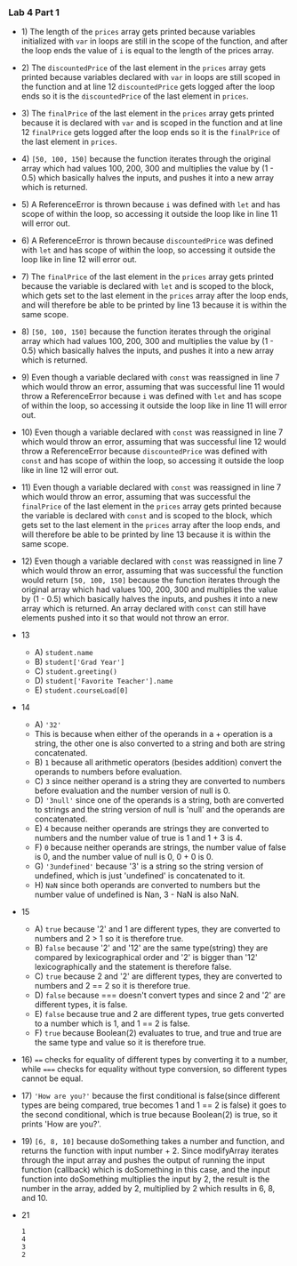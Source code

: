 ### Lab 4 Part 1

- 1\) The length of the `prices` array gets printed because variables initialized with `var` in loops are still in the scope of the function, and after the loop ends the value of `i` is equal to the length of the prices array.

- 2\) The `discountedPrice` of the last element in the `prices` array gets printed because variables declared with `var` in loops are still scoped in the function and at line 12 `discountedPrice` gets logged after the loop ends so it is the `discountedPrice` of the last element in `prices`.

- 3\) The `finalPrice` of the last element in the `prices` array gets printed because it is declared with `var` and is scoped in the function and at line 12 `finalPrice` gets logged after the loop ends so it is the `finalPrice` of the last element in `prices`.

- 4\) `[50, 100, 150]` because the function iterates through the original array which had values 100, 200, 300 and multiplies the value by (1 - 0.5) which basically halves the inputs, and pushes it into a new array which is returned. 

- 5\) A ReferenceError is thrown because `i` was defined with `let` and has scope of within the loop, so accessing it outside the loop like in line 11 will error out.

- 6\) A ReferenceError is thrown because `discountedPrice` was defined with `let` and has scope of within the loop, so accessing it outside the loop like in line 12 will error out.

- 7\) The `finalPrice` of the last element in the `prices` array gets printed because the variable is declared with `let` and is scoped to the block, which gets set to the last element in the `prices` array after the loop ends, and will therefore be able to be printed by line 13 because it is within the same scope.

- 8\) `[50, 100, 150]` because the function iterates through the original array which had values 100, 200, 300 and multiplies the value by (1 - 0.5) which basically halves the inputs, and pushes it into a new array which is returned. 

- 9\) Even though a variable declared with `const` was reassigned in line 7 which would throw an error, assuming that was successful line 11 would throw a ReferenceError because `i` was defined with `let` and has scope of within the loop, so accessing it outside the loop like in line 11 will error out.

- 10\) Even though a variable declared with `const` was reassigned in line 7 which would throw an error, assuming that was successful line 12 would throw a ReferenceError because `discountedPrice` was defined with `const` and has scope of within the loop, so accessing it outside the loop like in line 12 will error out.

- 11\) Even though a variable declared with `const` was reassigned in line 7 which would throw an error, assuming that was successful the `finalPrice` of the last element in the `prices` array gets printed because the variable is declared with `const` and is scoped to the block, which gets set to the last element in the `prices` array after the loop ends, and will therefore be able to be printed by line 13 because it is within the same scope.

- 12\) Even though a variable declared with `const` was reassigned in line 7 which would throw an error, assuming that was successful the function would return `[50, 100, 150]` because the function iterates through the original array which had values 100, 200, 300 and multiplies the value by (1 - 0.5) which basically halves the inputs, and pushes it into a new array which is returned. An array declared with `const` can still have elements pushed into it so that would not throw an error.

- 13
  - A) `student.name`
  - B) `student['Grad Year']`
  - C) `student.greeting()`
  - D) `student['Favorite Teacher'].name`
  - E) `student.courseLoad[0]`

- 14
  - A) `'32'`
  - This is because when either of the operands in a + operation is a string, the other one is also converted to a string and both are string concatenated.
  - B) `1` because all arithmetic operators (besides addition) convert the operands to numbers before evaluation.
  - C) `3` since neither operand is a string they are converted to numbers before evaluation and the number version of null is 0.
  - D) `'3null'` since one of the operands is a string, both are converted to strings and the string version of null is 'null' and the operands are concatenated.
  - E) `4` because neither operands are strings they are converted to numbers and the number value of true is 1 and 1 + 3 is 4.
  - F) `0` because neither operands are strings, the number value of false is 0, and the number value of null is 0, 0 + 0 is 0.
  - G) `'3undefined'` because '3' is a string so the string version of undefined, which is just 'undefined' is concatenated to it.
  - H) `NaN` since both operands are converted to numbers but the number value of undefined is Nan, 3 - NaN is also NaN.

- 15
  - A) `true` because '2' and 1 are different types, they are converted to numbers and 2 > 1 so it is therefore true.
  - B) `false` because '2' and '12' are the same type(string) they are compared by lexicographical order and '2' is bigger than '12' lexicographically and the statement is therefore false.
  - C) `true` because 2 and '2' are different types, they are converted to numbers and 2 == 2 so it is therefore true.
  - D) `false` because === doesn't convert types and since 2 and '2' are different types, it is false.
  - E) `false` because true and 2 are different types, true gets converted to a number which is 1, and 1 == 2 is false.
  - F) `true` because Boolean(2) evaluates to true, and true and true are the same type and value so it is therefore true.

- 16\) `==` checks for equality of different types by converting it to a number, while `===` checks for equality without type conversion, so different types cannot be equal.

- 17\) `'How are you?'` because the first conditional is false(since different types are being compared, true becomes 1 and 1 == 2 is false) it goes to the second conditional, which is true because Boolean(2) is true, so it prints 'How are you?'.

- 19\) `[6, 8, 10]` because doSomething takes a number and function, and returns the function with input number + 2. Since modifyArray iterates through the input array and pushes the output of running the input function (callback) which is doSomething in this case, and the input function into doSomething multiplies the input by 2, the result is the number in the array, added by 2, multiplied by 2 which results in 6, 8, and 10.

- 21
  ```
  1
  4
  3
  2
  ```

